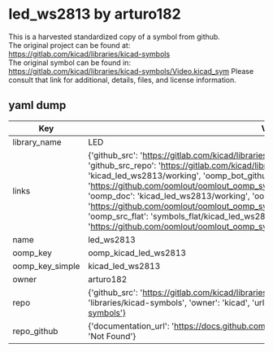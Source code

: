 # led_ws2813 by arturo182  
This is a harvested standardized copy of a symbol from github.  
The original project can be found at:  
https://gitlab.com/kicad/libraries/kicad-symbols  
The original symbol can be found in:
https://gitlab.com/kicad/libraries/kicad-symbols/Video.kicad_sym
Please consult that link for additional, details, files, and license information.  
## yaml dump  
| Key | Value |  
| --- | --- |  
| library_name | LED |  
| links | {'github_src': 'https://gitlab.com/kicad/libraries/kicad-symbols/Video.kicad_sym', 'github_src_repo': 'https://gitlab.com/kicad/libraries/kicad-symbols', 'oomp_bot': 'kicad_led_ws2813/working', 'oomp_bot_github': 'https://github.com/oomlout/oomlout_oomp_symbol_bot/tree/main/kicad_led_ws2813/working', 'oomp_doc': 'kicad_led_ws2813/working', 'oomp_doc_github': 'https://github.com/oomlout/oomlout_oomp_symbol_doc/tree/main/kicad_led_ws2813/working', 'oomp_src_flat': 'symbols_flat/kicad_led_ws2813/working', 'oomp_src_flat_github': 'https://github.com/oomlout/oomlout_oomp_symbol_src/tree/main/kicad_led_ws2813/working'} |  
| name | led_ws2813 |  
| oomp_key | oomp_kicad_led_ws2813 |  
| oomp_key_simple | kicad_led_ws2813 |  
| owner | arturo182 |  
| repo | {'github_src': 'https://gitlab.com/kicad/libraries/kicad-symbols/Video.kicad_sym', 'name': 'libraries/kicad-symbols', 'owner': 'kicad', 'url': 'https://gitlab.com/kicad/libraries/kicad-symbols'} |  
| repo_github | {'documentation_url': 'https://docs.github.com/rest/repos/repos#get-a-repository', 'message': 'Not Found'} |  

